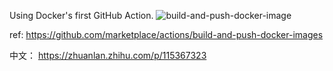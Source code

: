 Using Docker's first GitHub Action.  ![build-and-push-docker-image](https://github.com/tao12345666333/docker-github-action/workflows/build-and-push-docker-image/badge.svg?branch=master)

ref: https://github.com/marketplace/actions/build-and-push-docker-images

中文： https://zhuanlan.zhihu.com/p/115367323
